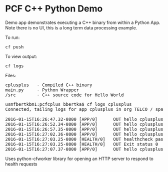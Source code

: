 # PCF C++ Python Demo

Demo app demonstrates executing a C++ binary from within a Python App. Note there is no UI, this is a long term data processing example.

To run:
<pre>
cf push
</pre>
To view output:
<pre>
cf logs <appname>
</pre>


Files:
<pre>
cplusplus	- Compiled C++ binary
main.py		- Python Wrapper
/src		- C++ source code for Hello World
</pre>

<pre>
usmfbertkbm1:pcfcplus bbertka$ cf logs cplusplus
Connected, tailing logs for app cplusplus in org TELCO / space ben as...

2016-01-15T16:26:47.32-0800 [APP/0]      OUT hello cplusplus
2016-01-15T16:26:52.34-0800 [APP/0]      OUT hello cplusplus
2016-01-15T16:26:57.35-0800 [APP/0]      OUT hello cplusplus
2016-01-15T16:27:02.36-0800 [APP/0]      OUT hello cplusplus
2016-01-15T16:27:03.25-0800 [HEALTH/0]   OUT healthcheck passed
2016-01-15T16:27:03.25-0800 [HEALTH/0]   OUT Exit status 0
2016-01-15T16:27:07.37-0800 [APP/0]      OUT hello cplusplus
</pre>

Uses python-cfworker library for opening an HTTP server to respond to health requests
